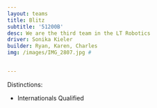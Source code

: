 ```yaml
---
layout: teams
title: Blitz
subtitle: '51200B'
desc: We are the third team in the LT Robotics
driver: Sonika Kieler
builder: Ryan, Karen, Charles
img: /images/IMG_2807.jpg #


---
```

Distinctions:
- Internationals Qualified
